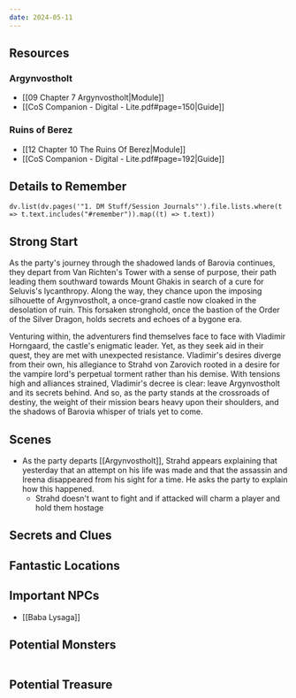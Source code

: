 ```yaml
---
date: 2024-05-11
---
```

## Resources
### Argynvostholt 
- [[09 Chapter 7 Argynvostholt|Module]]
- [[CoS Companion - Digital - Lite.pdf#page=150|Guide]]
### Ruins of Berez
- [[12 Chapter 10 The Ruins Of Berez|Module]]
- [[CoS Companion - Digital - Lite.pdf#page=192|Guide]]

## Details to Remember
```dataviewjs
dv.list(dv.pages('"1. DM Stuff/Session Journals"').file.lists.where(t => t.text.includes("#remember")).map((t) => t.text))
```

## Strong Start  
As the party's journey through the shadowed lands of Barovia continues, they depart from Van Richten's Tower with a sense of purpose, their path leading them southward towards Mount Ghakis in search of a cure for Seluvis's lycanthropy. Along the way, they chance upon the imposing silhouette of Argynvostholt, a once-grand castle now cloaked in the desolation of ruin. This forsaken stronghold, once the bastion of the Order of the Silver Dragon, holds secrets and echoes of a bygone era.

Venturing within, the adventurers find themselves face to face with Vladimir Horngaard, the castle's enigmatic leader. Yet, as they seek aid in their quest, they are met with unexpected resistance. Vladimir's desires diverge from their own, his allegiance to Strahd von Zarovich rooted in a desire for the vampire lord's perpetual torment rather than his demise. With tensions high and alliances strained, Vladimir's decree is clear: leave Argynvostholt and its secrets behind. And so, as the party stands at the crossroads of destiny, the weight of their mission bears heavy upon their shoulders, and the shadows of Barovia whisper of trials yet to come.

## Scenes  
- As the party departs [[Argynvostholt]], Strahd appears explaining that yesterday that an attempt on his life was made and that the assassin and Ireena disappeared from his sight for a time. He asks the party to explain how this happened.
	- Strahd doesn't want to fight and if attacked will charm a player and hold them hostage

## Secrets and Clues  


## Fantastic Locations  


## Important NPCs  
- [[Baba Lysaga]]

## Potential Monsters  
```encounter-table

```

## Potential Treasure  
